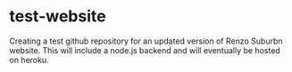 # test-website

Creating a test github repository for an updated version of Renzo Suburbn website. This will include a node.js backend and will eventually be hosted on heroku.
